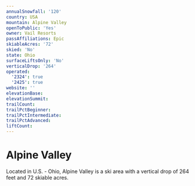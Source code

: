 ```yaml
---
annualSnowfall: '120'
country: USA
mountain: Alpine Valley
openToPublic: 'Yes'
owner: Vail Resorts
passAffiliations: Epic
skiableAcres: '72'
skied: 'No'
state: Ohio
surfaceLiftsOnly: 'No'
verticalDrop: '264'
operated:
  '2324': true
  '2425': true
website: ''
elevationBase:
elevationSummit:
trailCount:
trailPctBeginner:
trailPctIntermediate:
trailPctAdvanced:
liftCount:
---
```



# Alpine Valley

Located in U.S. - Ohio, Alpine Valley is a ski area with a vertical drop of 264 feet and 72 skiable acres.

